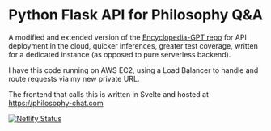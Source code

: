 # Python Flask API for Philosophy Q&A

A modified and extended version of the [Encyclopedia-GPT repo](https://github.com/johngear/Encyclopedia-GPT) for API deployment in the cloud, quicker inferences, greater test coverage, written for a dedicated instance (as opposed to pure serverless backend). 

I have this code running on AWS EC2, using a Load Balancer to handle and route requests via my new private URL. 

The frontend that calls this is written in Svelte and hosted at https://philosophy-chat.com

[![Netlify Status](https://api.netlify.com/api/v1/badges/dbd6b317-8660-4d36-b96d-4245b95b4195/deploy-status)](https://app.netlify.com/sites/jrg/deploys)